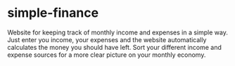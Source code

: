 # simple-finance
Website for keeping track of monthly income and expenses in a simple way. Just enter you income, your expenses and the website automatically calculates the money you should have left. Sort your different income and expense sources for a more clear picture on your monthly economy. 
